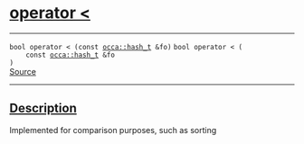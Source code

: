 
<h1 id="operator &lt;">
 <a href="#/api/hash_t/operator_less_than" class="anchor">
   <span>operator &lt;</span>
  </a>
</h1>

<div class="signature">

<hr>

  <div class="definition-container">
    <div class="definition">
      <code class="desktop-only"><span class="token keyword">bool</span> operator &lt; (<span class="token keyword">const</span> <a href="#/api/hash_t/">occa::hash&#95;t</a> &amp;fo)</code>
      <code class="mobile-only"><span class="token keyword">bool</span> operator &lt; (
    <span class="token keyword">const</span> <a href="#/api/hash_t/">occa::hash&#95;t</a> &amp;fo
)</code>
      <div class="flex-spacing"></div>
      <a href="https://github.com/libocca/occa/blob/6d155d0c/include/occa/utils/hash.hpp#L58" target="_blank">Source</a>
    </div>
    
  </div>

  <hr>
</div>


<h2 id="description">
 <a href="#/api/hash_t/operator_less_than?id=description" class="anchor">
   <span>Description</span>
  </a>
</h2>

Implemented for comparison purposes, such as sorting
